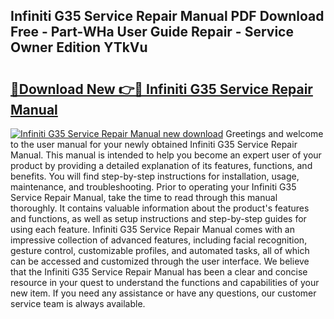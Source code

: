 ## Infiniti G35 Service Repair Manual PDF Download Free - Part-WHa User Guide Repair - Service Owner Edition YTkVu

# <h2><a href="http://bc63531.oget.top/?id=Infiniti+G35+Service+Repair+Manual">🔗Download New 👉🔴 Infiniti G35 Service Repair Manual</a></h2>

[![Infiniti G35 Service Repair Manual new download](https://i.imgur.com/5g1atiW.png)](http://bc63531.oget.top/?id=Infiniti+G35+Service+Repair+Manual)
Greetings and welcome to the user manual for your newly obtained Infiniti G35 Service Repair Manual. This manual is intended to help you become an expert user of your product by providing a detailed explanation of its features, functions, and benefits. You will find step-by-step instructions for installation, usage, maintenance, and troubleshooting. Prior to operating your Infiniti G35 Service Repair Manual, take the time to read through this manual thoroughly. It contains valuable information about the product's features and functions, as well as setup instructions and step-by-step guides for using each feature. Infiniti G35 Service Repair Manual comes with an impressive collection of advanced features, including facial recognition, gesture control, customizable profiles, and automated tasks, all of which can be accessed and customized through the user interface. We believe that the Infiniti G35 Service Repair Manual has been a clear and concise resource in your quest to understand the functions and capabilities of your new item. If you need any assistance or have any questions, our customer service team is always available.
